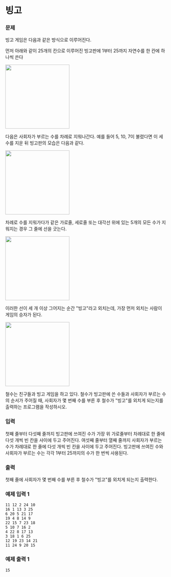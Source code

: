 # 빙고  
### 문제 
빙고 게임은 다음과 같은 방식으로 이루어진다.

먼저 아래와 같이 25개의 칸으로 이루어진 빙고판에 1부터 25까지 자연수를 한 칸에 하나씩 쓴다

<img src="https://upload.acmicpc.net/5e2e03f0-5561-43c3-9b65-a752837732ef/-/preview/"  width="200" height="200"/>

다음은 사회자가 부르는 수를 차례로 지워나간다. 예를 들어 5, 10, 7이 불렸다면 이 세 수를 지운 뒤 빙고판의 모습은 다음과 같다.

<img src="https://upload.acmicpc.net/6fc024b4-5bf7-42de-b303-406db2e3ff5b/-/preview/"  width="200" height="200"/>
 
차례로 수를 지워가다가 같은 가로줄, 세로줄 또는 대각선 위에 있는 5개의 모든 수가 지워지는 경우 그 줄에 선을 긋는다.

<img src="https://upload.acmicpc.net/b5ffac7e-7db4-4d54-bf2b-63ac7d6807d8/-/preview/"  width="200" height="200"/>

이러한 선이 세 개 이상 그어지는 순간 "빙고"라고 외치는데, 가장 먼저 외치는 사람이 게임의 승자가 된다.

<img src="https://upload.acmicpc.net/f86e3bcc-54da-420a-8f06-9600cb06eeaa/-/preview/"  width="200" height="200"/>

철수는 친구들과 빙고 게임을 하고 있다. 철수가 빙고판에 쓴 수들과 사회자가 부르는 수의 순서가 주어질 때, 사회자가 몇 번째 수를 부른 후 철수가 "빙고"를 외치게 되는지를 출력하는 프로그램을 작성하시오.

### 입력

첫째 줄부터 다섯째 줄까지 빙고판에 쓰여진 수가 가장 위 가로줄부터 차례대로 한 줄에 다섯 개씩 빈 칸을 사이에 두고 주어진다. 여섯째 줄부터 열째 줄까지 사회자가 부르는 수가 차례대로 한 줄에 다섯 개씩 빈 칸을 사이에 두고 주어진다. 빙고판에 쓰여진 수와 사회자가 부르는 수는 각각 1부터 25까지의 수가 한 번씩 사용된다.

### 출력

첫째 줄에 사회자가 몇 번째 수를 부른 후 철수가 "빙고"를 외치게 되는지 출력한다.

### 예제 입력 1

~~~
11 12 2 24 10
16 1 13 3 25
6 20 5 21 17
19 4 8 14 9
22 15 7 23 18
5 10 7 16 2
4 22 8 17 13
3 18 1 6 25
12 19 23 14 21
11 24 9 20 15
~~~

### 예제 출력 1

~~~
15
~~~
